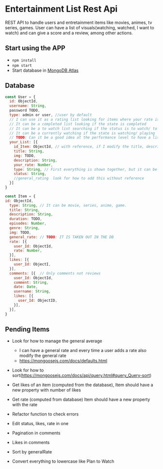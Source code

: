 # Entertainment List Rest Api

REST API to handle users and entretainment items like movies, animes, tv series, games. User can have a list of visuals(watching, watched, I want to watch) and can give a score and a review, among other actions.

## Start using the APP

* `npm install`
* `npm start`
* Start database in [MongoDB Atlas](https://cloud.mongodb.com/v2/61468e785595417b9e6369d6#clusters)

## Database

```javascript
const User = {
  id: ObjectId,
  username: String,
  password TODO,
  type: admin or user, //user by default
  // I can use it as a rating list looking for items where your rate is greater than -1
  // It can be a completed list looking if the state is completed
  // It can be a to watch list searching if the status is to watch/ to play
  // It can be a currently watching if the state is watching/ playing
  // TODO: Can it be a good idea at the performance level to have a list for each type since it cant change?
  your_List: [{
    id_Item: ObjectId, // with reference, if I modify the title, description, img... I want to see it reflected
    title: String,
    img: TODO,
    description: String,
    your_rate: Number,
    type: String, // First everything is shown together, but it can be filtered by only movie, or games, or series or anime
    status: String,
    //general_rating  look for how to add this without reference
  }]
}
```

```javascript
const Item = {
id: ObjectId,
  type: String, // It can be movie, series, anime, game.
  title: String,    
  description: String,
  duration: TODO,
  episodes: Number,
  genre: String,
  img: TODO,
  general_rate: // TODO: IT IS TAKEN OUT IN THE DB 
  rate: [{
    user_Id: ObjectId,
    rate: Number,
  }],
  likes: [{
    user_Id: ObjectI,
  }],
  comments: [{  // Only comments not reviews
    user_Id: ObjectId,
    comment: String,
    date: Date,
    username: String,
    likes: [{
      user_Id: ObjectID,
    }],
  }],
}
```

## Pending Items

- Look for how to manage the general average
  - I can have a general rate and every time a user adds a rate also modify the general rate
  - https://mongoosejs.com/docs/defaults.html



- Look for how to sort(https://mongoosejs.com/docs/api/query.html#query_Query-sort)
- Get likes of an item (computed from the database), Item should have a new property with number of likes
- Get rate (computed from database) Item should have a new property with the rate
- Refactor function to check errors
- Edit status, likes, rate in one
- Pagination in comments
- Likes in comments
- Sort by generalRate
- Convert everything to lowercase like Plan to Watch

